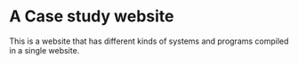 # A Case study website
This is a website that has different kinds of systems and programs compiled in a single website.
